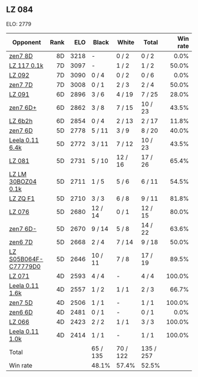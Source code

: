 ## LZ 084 ##

ELO: 2779

Opponent | Rank | ELO | Black | White | Total | Win rate
---------|-----:|----:|-------|-------|-------|-------:
[zen7 8D](zen7%208D.md) | 8D | 3218 | - | 0 / 2 | 0 / 2 | 0.0%
[LZ 117 0.1k](LZ%20117%200.1k.md) | 7D | 3097 | - | 1 / 2 | 1 / 2 | 50.0%
[LZ 092](LZ%20092.md) | 7D | 3090 | 0 / 4 | 0 / 2 | 0 / 6 | 0.0%
[zen7 7D](zen7%207D.md) | 7D | 3008 | 0 / 1 | 2 / 3 | 2 / 4 | 50.0%
[LZ 091](LZ%20091.md) | 6D | 2896 | 3 / 6 | 4 / 19 | 7 / 25 | 28.0%
[zen7 6D+](zen7%206D+.md) | 6D | 2862 | 3 / 8 | 7 / 15 | 10 / 23 | 43.5%
[LZ 6b2h](LZ%206b2h.md) | 6D | 2854 | 0 / 4 | 2 / 13 | 2 / 17 | 11.8%
[zen7 6D](zen7%206D.md) | 5D | 2778 | 5 / 11 | 3 / 9 | 8 / 20 | 40.0%
[Leela 0.11 6.4k](Leela%200.11%206.4k.md) | 5D | 2772 | 3 / 11 | 7 / 12 | 10 / 23 | 43.5%
[LZ 081](LZ%20081.md) | 5D | 2731 | 5 / 10 | 12 / 16 | 17 / 26 | 65.4%
[LZ LM 30BOZ04 0.1k](LZ%20LM%2030BOZ04%200.1k.md) | 5D | 2711 | 1 / 5 | 5 / 6 | 6 / 11 | 54.5%
[LZ ZQ F1](LZ%20ZQ%20F1.md) | 5D | 2710 | 3 / 3 | 6 / 8 | 9 / 11 | 81.8%
[LZ 076](LZ%20076.md) | 5D | 2680 | 12 / 14 | 0 / 1 | 12 / 15 | 80.0%
[zen7 6D-](zen7%206D-.md) | 5D | 2670 | 9 / 14 | 5 / 8 | 14 / 22 | 63.6%
[zen6 7D](zen6%207D.md) | 5D | 2668 | 2 / 4 | 7 / 14 | 9 / 18 | 50.0%
[LZ S05B064F-C77779D0](LZ%20S05B064F-C77779D0.md) | 5D | 2646 | 10 / 11 | 7 / 8 | 17 / 19 | 89.5%
[LZ 071](LZ%20071.md) | 4D | 2593 | 4 / 4 | - | 4 / 4 | 100.0%
[Leela 0.11 1.6k](Leela%200.11%201.6k.md) | 4D | 2557 | 1 / 2 | 1 / 1 | 2 / 3 | 66.7%
[zen7 5D](zen7%205D.md) | 4D | 2506 | 1 / 1 | - | 1 / 1 | 100.0%
[zen6 6D](zen6%206D.md) | 4D | 2481 | 0 / 1 | - | 0 / 1 | 0.0%
[LZ 066](LZ%20066.md) | 4D | 2423 | 2 / 2 | 1 / 1 | 3 / 3 | 100.0%
[Leela 0.11 1.0k](Leela%200.11%201.0k.md) | 4D | 2414 | 1 / 1 | - | 1 / 1 | 100.0%
Total | | | 65 / 135 | 70 / 122 | 135 / 257 | 
Win rate| | | 48.1% | 57.4% | 52.5% | 
